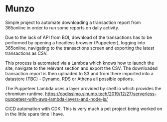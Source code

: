 # Munzo

Simple project to automate downloading a transaction report from 365online in order to run some reports on daily activity.

Due to the lack of API from BOI, download of the transactions has to be performed by opening a headless browser (Puppeteer), logging into 365online, navigating to the transactions screen and exporting the latest transactions as CSV.

This process is automated via a Lambda which knows how to launch the site, navigate to the relevant section and export the CSV. The downloaded transaction report is then uploaded to S3 and from there imported into a datastore (TBC) - Dynamo, RDS or Athena all possible options.

The Puppeteer Lambda uses a layer provided by shelf.io which provides the chromium runtime. https://codissimo.sinumo.tech/2019/12/27/serverless-puppeteer-with-aws-lambda-layers-and-node-js/

CICD automation with CDK. This is very much a pet project being worked on in the little spare time I have.
